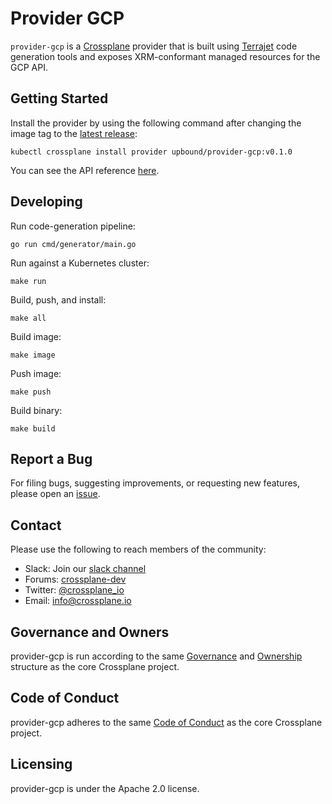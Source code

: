 # Provider GCP

`provider-gcp` is a [Crossplane](https://crossplane.io/) provider that
is built using [Terrajet](https://github.com/upbound/upjet) code
generation tools and exposes XRM-conformant managed resources for the 
GCP API.

## Getting Started

Install the provider by using the following command after changing the image tag
to the [latest release](https://github.com/upbound/provider-gcp/releases):
```
kubectl crossplane install provider upbound/provider-gcp:v0.1.0
```

You can see the API reference [here](https://doc.crds.dev/github.com/upbound/provider-gcp).

## Developing

Run code-generation pipeline:
```console
go run cmd/generator/main.go
```

Run against a Kubernetes cluster:

```console
make run
```

Build, push, and install:

```console
make all
```

Build image:

```console
make image
```

Push image:

```console
make push
```

Build binary:

```console
make build
```

## Report a Bug

For filing bugs, suggesting improvements, or requesting new features, please
open an [issue](https://github.com/upbound/provider-gcp/issues).

## Contact

Please use the following to reach members of the community:

* Slack: Join our [slack channel](https://slack.crossplane.io)
* Forums:
  [crossplane-dev](https://groups.google.com/forum/#!forum/crossplane-dev)
* Twitter: [@crossplane_io](https://twitter.com/crossplane_io)
* Email: [info@crossplane.io](mailto:info@crossplane.io)

## Governance and Owners

provider-gcp is run according to the same
[Governance](https://github.com/crossplane/crossplane/blob/master/GOVERNANCE.md)
and [Ownership](https://github.com/crossplane/crossplane/blob/master/OWNERS.md)
structure as the core Crossplane project.

## Code of Conduct

provider-gcp adheres to the same [Code of
Conduct](https://github.com/crossplane/crossplane/blob/master/CODE_OF_CONDUCT.md)
as the core Crossplane project.

## Licensing

provider-gcp is under the Apache 2.0 license.

